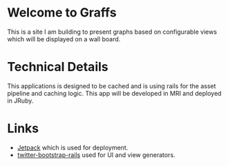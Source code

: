 # Welcome to Graffs

This is a site I am building to present graphs based on configurable views which will be displayed on a wall board.

# Technical Details

This applications is designed to be cached and is using rails for the asset pipeline and caching logic. This app will be
developed in MRI and deployed in JRuby.

# Links

* [Jetpack](https://github.com/square/jetpack) which is used for deployment.
* [twitter-bootstrap-rails](https://github.com/seyhunak/twitter-bootstrap-rails) used for UI and view generators.


